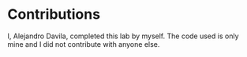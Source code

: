 # Contributions
I, Alejandro Davila, completed this lab by myself. The code used is only mine
and I did not contribute with anyone else.
